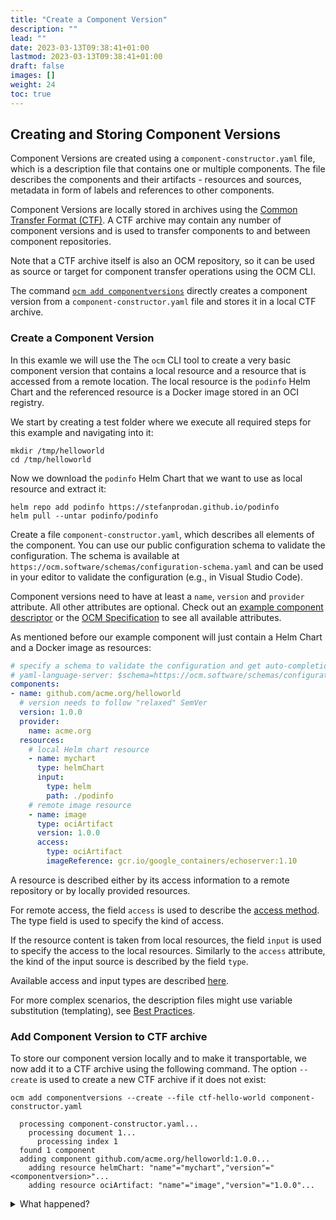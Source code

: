 ```yaml
---
title: "Create a Component Version"
description: ""
lead: ""
date: 2023-03-13T09:38:41+01:00
lastmod: 2023-03-13T09:38:41+01:00
draft: false
images: []
weight: 24
toc: true
---
```


## Creating and Storing Component Versions

Component Versions are created using a `component-constructor.yaml` file, which is a description file that contains one or multiple components. The file describes the components and their artifacts - resources and sources, metadata in form of labels and references to other components.

Component Versions are locally stored in archives using the [Common Transfer Format (CTF)](https://github.com/open-component-model/ocm-spec/blob/main/doc/04-extensions/03-storage-backends/ctf.md). A CTF archive may contain any number of component versions and is used to transfer components to and between component repositories.

Note that a CTF archive itself is also an OCM repository, so it can be used as source or target for component transfer operations using the OCM CLI.

The command [`ocm add componentversions`](https://github.com/open-component-model/ocm/blob/main/docs/reference/ocm_add_componentversions.md)
directly creates a component version from a `component-constructor.yaml` file and stores it in a local CTF archive.

### Create a Component Version

In this examle we will use the The `ocm` CLI tool to create a very basic component version that contains a local resource and a resource that is accessed from a remote location. The local resource is the `podinfo` Helm Chart and the referenced resource is a Docker image stored in an OCI registry.

We start by creating a test folder where we execute all required steps for this example and navigating into it:

```shell
mkdir /tmp/helloworld
cd /tmp/helloworld
```

Now we download the `podinfo` Helm Chart that we want to use as local resource and extract it:

```shell
helm repo add podinfo https://stefanprodan.github.io/podinfo
helm pull --untar podinfo/podinfo
```

Create a file `component-constructor.yaml`, which describes all elements of the component. You can use our public configuration schema to validate the configuration. The schema is available at `https://ocm.software/schemas/configuration-schema.yaml` and can be used in your editor to validate the configuration (e.g., in Visual Studio Code).

Component versions need to have at least a `name`, `version` and `provider` attribute. All other attributes are optional. Check out an [example component descriptor](https://ocm.software/docs/component-descriptors/version-2) or the [OCM Specification](https://github.com/open-component-model/ocm-spec/blob/main/README.md) to see all available attributes.

As mentioned before our example component will just contain a Helm Chart and a Docker image as resources:

```yaml
# specify a schema to validate the configuration and get auto-completion in your editor
# yaml-language-server: $schema=https://ocm.software/schemas/configuration-schema.yaml
components:
- name: github.com/acme.org/helloworld
  # version needs to follow "relaxed" SemVer
  version: 1.0.0
  provider:
    name: acme.org
  resources:
    # local Helm chart resource
    - name: mychart
      type: helmChart
      input:
        type: helm
        path: ./podinfo
    # remote image resource
    - name: image
      type: ociArtifact
      version: 1.0.0
      access:
        type: ociArtifact
        imageReference: gcr.io/google_containers/echoserver:1.10
```

A resource is described either by its access information to a remote repository or by locally provided resources.

For remote access, the field `access` is used to describe the
[access method](https://github.com/open-component-model/ocm-spec/blob/main/doc/04-extensions/02-access-types/README.md).
The type field is used to specify the kind of access.

If the resource content is taken from local resources, the field `input` is used to specify
the access to the local resources. Similarly to the `access` attribute, the kind of the input source is described by the field `type`.

Available access and input types are described [here](https://ocm.software/docs/tutorials/input-and-access-types).

For more complex scenarios, the description files might use variable substitution (templating), see [Best Practices](/docs/tutorials/best-practices#templating-the-resources).

### Add Component Version to CTF archive

To store our component version locally and to make it transportable, we now add it to a CTF archive
using the following command. The option `--create` is used to create a new CTF archive if it does not exist:

```shell
ocm add componentversions --create --file ctf-hello-world component-constructor.yaml
```

```shell
  processing component-constructor.yaml...
    processing document 1...
      processing index 1
  found 1 component
  adding component github.com/acme.org/helloworld:1.0.0...
    adding resource helmChart: "name"="mychart","version"="<componentversion>"...
    adding resource ociArtifact: "name"="image","version"="1.0.0"...
```

<details><summary>What happened?</summary>

The command creates the CTF archive (option `--create`) and adds the listed components
with the described resources.

```shell
  ctf-hello-world/
  ├── artifact-index.json
  └── blobs
      ├── sha256.125cf912d0f67b2b49e4170e684638a05a12f2fcfbdf3571e38a016273620b54
      ├── sha256.1cb2098e31e319df7243490464b48a8af138389abe9522c481ebc27dede4277b
      ├── sha256.974e652250ffaba57b820c462ce603fc1028a608b0fa09caef227f9e0167ce09
      └── sha256.d442bdf33825bace6bf08529b6f00cf0aacc943f3be6130325e1eb4a5dfae3a5
```

The transport archive's contents can be found in `artifact-index.json`. This file
contains the list of component version artifacts to be transported.

```shell
jq . ${CTF_ARCHIVE}/artifact-index.json
```

```json
{
  "schemaVersion": 1,
  "artifacts": [
    {
      "repository": "component-descriptors/github.com/acme/helloworld",
      "tag": "1.0.0",
      "digest": "sha256:d3cf4858f5387eaea194b7e40b7f6eb23460a658ad4005c5745361978897e043"
    }
  ]
}
```

The content of the transport archive is stored as OCI artifacts. Notice that the repository names of Component Version artifacts (found at `artifacts.respository`) are prefixed by `component-descriptors/`.

The component version is described as an OCI manifest:

```shell
jq . ${CTF_ARCHIVE}/blobs/sha256.d3cf4858f5387eaea194b7e40b7f6eb23460a658ad4005c5745361978897e043
```

```json
{
  "schemaVersion": 2,
  "mediaType": "application/vnd.oci.image.manifest.v1+json",
  "config": {
    "mediaType": "application/vnd.ocm.software.component.config.v1+json",
    "digest": "sha256:0dd94de11c17f995648c8e817971581bce4b016f53d4d2bf2fff9fcda37d7b95",
    "size": 201
  },
  "layers": [
    {
      "mediaType": "application/vnd.ocm.software.component-descriptor.v2+yaml+tar",
      "digest": "sha256:4ab29c8acb0c8b002a5037e6d9edf2d657222da76fee2a10f38d65ecd981d0c6",
      "size": 3072
    },
    {
      "mediaType": "application/vnd.oci.image.manifest.v1+tar+gzip",
      "digest": "sha256:b2dc5088f005d27ea39b427c2e67e91e2b6b80d3e85eca2476a019003c402904",
      "size": 16122
    }
  ]
}
```

Notice that the output of the component version above contains the component descriptor as one of the `layers`. It can be identified by its content type, which is `application/vnd.ocm.software.component-descriptor.v2+yaml+tar`. In this case, the component descriptor can be displayed with the following command:

```shell
tar xvf ${CTF_ARCHIVE}/blobs/sha256.4ab29c8acb0c8b002a5037e6d9edf2d657222da76fee2a10f38d65ecd981d0c6 -O - component-descriptor.yaml
```

```yaml
meta:
  schemaVersion: v2
component:
  name: github.com/acme/helloworld
  version: 1.0.0
  provider: acme.org
  componentReferences: []
  repositoryContexts: []
  resources:
  - access:
      localReference: sha256:b2dc5088f005d27ea39b427c2e67e91e2b6b80d3e85eca2476a019003c402904
      mediaType: application/vnd.oci.image.manifest.v1+tar+gzip
      referenceName: github.com/acme/helloworld/podinfo:6.7.0
      type: localBlob
    digest:
      ...
    name: mychart
    relation: local
    type: helmChart
    version: 1.0.0
  - access:
      imageReference: gcr.io/google_containers/echoserver:1.10
      type: ociArtifact
    digest:
      ...
    name: image
    relation: external
    type: ociArtifact
    version: 1.0.0
  sources: []
```

The other elements listed as `layers` describe the blobs for the local resources stored along with the component version. The digests can be seen in the `localReference` attributes of the component descriptor.

</details>

